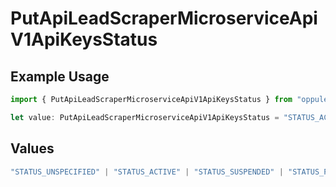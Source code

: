 # PutApiLeadScraperMicroserviceApiV1ApiKeysStatus

## Example Usage

```typescript
import { PutApiLeadScraperMicroserviceApiV1ApiKeysStatus } from "oppulence-backend-sdk/models/operations";

let value: PutApiLeadScraperMicroserviceApiV1ApiKeysStatus = "STATUS_ACTIVE";
```

## Values

```typescript
"STATUS_UNSPECIFIED" | "STATUS_ACTIVE" | "STATUS_SUSPENDED" | "STATUS_PENDING_VERIFICATION" | "STATUS_REVOKED" | "STATUS_EXPIRED" | "STATUS_RATE_LIMITED" | "STATUS_PENDING_REVIEW" | "STATUS_DEPRECATED" | "STATUS_MAINTENANCE"
```